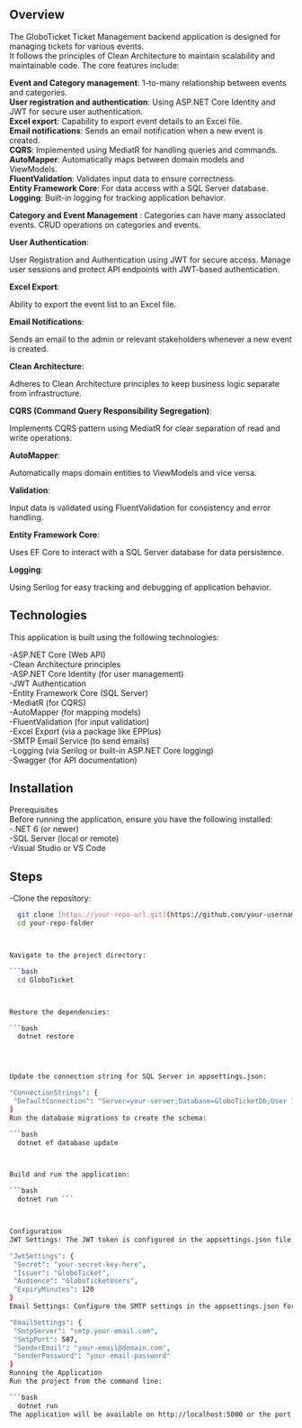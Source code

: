 ## Overview
The GloboTicket Ticket Management backend application is designed for managing tickets for various events.  
It follows the principles of Clean Architecture to maintain scalability and maintainable code. The core features include:  

**Event and Category management**: 1-to-many relationship between events and categories.  
**User registration and authentication**: Using ASP.NET Core Identity and JWT for secure user authentication.  
**Excel export**: Capability to export event details to an Excel file.  
**Email notifications**: Sends an email notification when a new event is created.  
**CQRS**: Implemented using MediatR for handling queries and commands.  
**AutoMapper**: Automatically maps between domain models and ViewModels.  
**FluentValidation**: Validates input data to ensure correctness.   
**Entity Framework Core**: For data access with a SQL Server database.  
**Logging**: Built-in logging for tracking application behavior.  

**Category and Event Management** :
Categories can have many associated events.
CRUD operations on categories and events.  

**User Authentication**:

User Registration and Authentication using JWT for secure access.
Manage user sessions and protect API endpoints with JWT-based authentication.  

**Excel Export**:

Ability to export the event list to an Excel file.  

**Email Notifications**:

Sends an email to the admin or relevant stakeholders whenever a new event is created.  

**Clean Architecture**:

Adheres to Clean Architecture principles to keep business logic separate from infrastructure.  

**CQRS (Command Query Responsibility Segregation)**:

Implements CQRS pattern using MediatR for clear separation of read and write operations.  

**AutoMapper**:

Automatically maps domain entities to ViewModels and vice versa.  

**Validation**:

Input data is validated using FluentValidation for consistency and error handling.  

**Entity Framework Core**:

Uses EF Core to interact with a SQL Server database for data persistence.  

**Logging**:

Using Serilog for easy tracking and debugging of application behavior.  

## Technologies  
This application is built using the following technologies:  

-ASP.NET Core (Web API)  
-Clean Architecture principles  
-ASP.NET Core Identity (for user management)  
-JWT Authentication  
-Entity Framework Core (SQL Server)  
-MediatR (for CQRS)   
-AutoMapper (for mapping models)  
-FluentValidation (for input validation)  
-Excel Export (via a package like EPPlus)  
-SMTP Email Service (to send emails)  
-Logging (via Serilog or built-in ASP.NET Core logging)  
-Swagger (for API documentation)  

## Installation
Prerequisites  
Before running the application, ensure you have the following installed:  
-.NET 6 (or newer)  
-SQL Server (local or remote)  
-Visual Studio or VS Code  

## Steps  
-Clone the repository:  

 ```bash
   git clone [https://your-repo-url.git](https://github.com/your-username/GloboTicket.git)
   cd your-repo-folder



Navigate to the project directory:

 ```bash
   cd GloboTicket



Restore the dependencies:

 ```bash
   dotnet restore




Update the connection string for SQL Server in appsettings.json:

"ConnectionStrings": {
  "DefaultConnection": "Server=your-server;Database=GloboTicketDb;User Id=your-username;Password=your-password;"
}
Run the database migrations to create the schema:

 ```bash
   dotnet ef database update



Build and run the application:

 ```bash
   dotnet run ```



Configuration  
JWT Settings: The JWT token is configured in the appsettings.json file:

"JwtSettings": {
  "Secret": "your-secret-key-here",
  "Issuer": "GloboTicket",
  "Audience": "GloboTicketUsers",
  "ExpiryMinutes": 120
}
Email Settings: Configure the SMTP settings in the appsettings.json for email notifications:  

"EmailSettings": {
  "SmtpServer": "smtp.your-email.com",
  "SmtpPort": 587,
  "SenderEmail": "your-email@domain.com",
  "SenderPassword": "your-email-password"
}
Running the Application  
Run the project from the command line:

 ```bash
   dotnet run
The application will be available on http://localhost:5000 or the port you configure.



